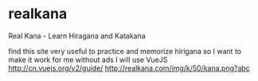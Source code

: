 # realkana
Real Kana - Learn Hiragana and Katakana

find this site very useful to practice and memorize hirigana
so I want to make it work for me without ads
I will use VueJS
http://cn.vuejs.org/v2/guide/
http://realkana.com/img/k/50/kana.png?abc
